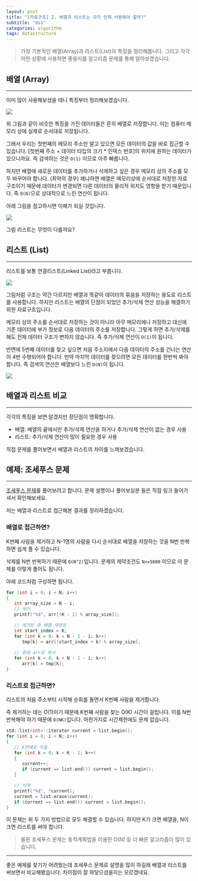 ```yaml
---
layout: post
title: "[자료구조] 2. 배열과 리스트는 각각 언제 사용해야 할까?"
subtitle: "ds1"
categories: algorithm
tags: datastructure
---
```


> 가장 기본적인 배열(Array)과 리스트(List)의 특징을 정리해봅니다. 그리고 각각 어떤 상황에 사용하면 좋을지를 알고리즘 문제를 통해 알아보겠습니다.

## 배열 (Array)
---

이미 많이 사용해보셨을 테니 특징부터 정리해보겠습니다.

![](https://laboputer.github.io/assets/img/algorithm/ds/02_array.PNG)


위 그림과 같이 비슷한 특징을 가진 데이터들은 흔히 배열로 저장합니다. 이는 컴퓨터 메모리 상에 실제로 순서대로 저장됩니다.

그래서 우리는 첫번째의 메모리 주소만 알고 있으면 모든 데이터의 값을 바로 접근할 수 있습니다. [첫번째 주소 + 데이터 타입의 크기 * 인덱스 번호]의 위치에 원하는 데이터가 있으니까요.
즉 검색하는 것은 `O(1)` 이므로 아주 빠릅니다.

하지만 배열에 새로운 데이터를 추가하거나 삭제하고 싶은 경우 메모리 상의 주소를 모두 바꾸어야 합니다. (최악의 경우)
왜냐하면 배열은 메모리상에 순서대로 저장한 자료구조이기 때문에 데이터가 변경되면 다른 데이터의 물리적 위치도 영향을 받기 때문입니다.
즉 `O(N)`으로 상대적으로 느린 연산이 됩니다.

아래 그림을 참고하시면 이해가 되실 것입니다.

![](https://laboputer.github.io/assets/img/algorithm/ds/02_array2.PNG)

그럼 리스트는 무엇이 다를까요?

## 리스트 (List)
---

리스트를 보통 연결리스트(Linked List)라고 부릅니다.

![](https://laboputer.github.io/assets/img/algorithm/ds/02_list.PNG)

그림처럼 구조는 약간 다르지만 배열과 똑같이 데이터의 묶음을 저장하는 용도로 리스트를 사용합니다. 하지만 리스트는 배열의 단점이 되었던 추가/삭제 연산 성능을 해결하기 위한 자료구조입니다.

메모리 상의 주소를 순서대로 저장하는 것이 아니라 아무 메모리에나 저장하고 대신에 기존 데이터에 부가 정보로 다음 데이터의 주소를 저장합니다. 그렇게 하면
추가/삭제를 해도 전체 데이터 구조가 변하지 않습니다. 즉 추가/삭제 연산이 `O(1)`이 됩니다.

반면에 5번째 데이터를 찾고 싶으면 처음 주소지에서 다음 데이터의 주소를 건너는 연산이 4번 수행되어야 합니다. 만약 마지막 데이터를 찾으려면 모든 데이터를 한번씩 봐야 합니다.
즉 검색의 연산은 배열보다 느린 `O(N)`이 됩니다.

![](https://laboputer.github.io/assets/img/algorithm/ds/02_list2.PNG)

## 배열과 리스트 비교
---

각각의 특징을 보면 알겠지만 장단점이 명확합니다.

- 배열: 배열의 끝에서만 추가/삭제 연산을 하거나 추가/삭제 연산이 없는 경우 사용
- 리스트: 추가/삭제 연산이 많이 필요한 경우 사용

직접 문제를 풀어보면서 배열과 리스트의 차이를 느껴보겠습니다.

## 예제: 조세푸스 문제
---
[조세푸스 문제](https://www.acmicpc.net/problem/1158)를 풀어보려고 합니다. 문제 설명이나 풀어보실분 들은 직접 링크 들어가셔서 확인해보세요.

저는 배열과 리스트로 접근해본 결과를 정리하겠습니다.

### 배열로 접근하면?
K번째 사람을 제거하고 N-1명의 사람을 다시 순서대로 배열을 저장하는 것을 N번 반복하면 쉽게 풀 수 있습니다.

삭제를 N번 반복하기 때문에 `O(N^2)`입니다. 문제의 제약조건도 `N<=5000` 이므로 이 문제를 이렇게 풀어도 됩니다.

아래 코드처럼 구성하면 됩니다.

```C
for (int i = 0; i < N; i++)
{
   int array_size = N - i;
   // 제거
   printf("%d", arr[(K - 1) % array_size]);

   // 제거된 후 배열 재생성
   int start_index = K;
   for (int k = 0; k < N - 1 - i; k++)
      tmp[k] = arr[(start_index + k) % array_size];
   
   // 원래 arr로 복사
   for (int k = 0; k < N - 1 - i; k++)
      arr[k] = tmp[k];
}
```

### 리스트로 접근하면?
리스트의 처음 주소부터 시작해 순회를 돌면서 K번째 사람을 제거합니다.

즉 제거하는 데는 O(1)이기 때문에 K번째 사람을 찾는 O(K) 시간이 걸립니다.
이를 N번 반복해야 하기 때문에 `O(NK)`입니다. 마찬가지로 시간제한에도 문제 없습니다.

```C
std::list<int>::iterator current = list.begin();
for (int i = 0; i < N; i++)
{
   // K번째로 이동
   for (int k = 0; k < K - 1; k++)
   {
      current++;
      if (current == list.end()) current = list.begin();
   }

   // 삭제
   printf("%d", *current);
   current = list.erase(current);
   if (current == list.end()) current = list.begin();
}
```

이 문제는 위 두 가지 방법으로 모두 해결할 수 있습니다. 하지만 K가 크면 배열을, N이 크면 리스트를 써야 합니다.

> 물론 조세푸스 문제는 동적계획법을 이용한 O(N) 등 더 빠른 알고리즘이 많이 있습니다.

---
좋은 예제를 찾기가 어려웠는데 조세푸스 문제로 설명을 많이 하길래 배열과 리스트를 써보면서 비교해봤습니다. 차이점이 잘 와닿으셨을지는 모르겠네요.